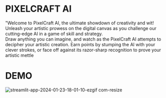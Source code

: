 <h1>PIXELCRAFT AI</h1>
"Welcome to PixelCraft AI, the ultimate showdown of creativity and wit! Unleash your artistic prowess on the digital canvas as you challenge our cutting-edge AI in a game of skill and strategy.<br> Draw anything you can imagine, and watch as the PixelCraft AI attempts to decipher your artistic creation. Earn points by stumping the AI with your clever strokes, or face off against its razor-sharp recognition to prove your artistic mettle<br>
<h1>DEMO</h1>

![streamlit-app-2024-01-23-18-01-10-ezgif com-resize](https://github.com/Ryuzaki1415/PixelCraft-AI/assets/116740203/45fcef21-5b83-4106-b488-ee7d72b59693)
